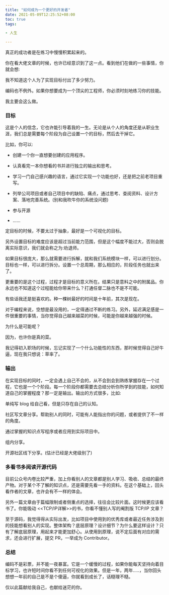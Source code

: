 ```yaml
---
title: "如何成为一个更好的开发者"
date: 2021-05-09T12:25:52+08:00
toc: true
tags:

- 人生

---
```


真正的成功者是在练习中慢慢积累起来的。

你在看大佬文章的时候，也许已经意识到了这一点。看到他们在做的一些事情，你就会想:

我不知道这个人为了实现目标付出了多少努力。

编码也不例外。如果你想要成为一个顶尖的工程师，你必须时刻地练习你的技能。

我主要会这么做。

### 目标
这是个人的信念，它也许能引导着我的一生。无论是从个人的角度还是从职业生涯，我们总是需要每个阶段为自己设置一个的目标，然后去干掉它。



比如，你可以:

- 创建一个你一直想要创建的应用程序。

- 认真看完一本你想看的书并进行独立的输出和思考。

- 学习一门自己感兴趣的语言，通过它实现一个功能也好，还是把之前老项目重写。

- 列举公司项目或者自己项目中的缺陷、痛点，通过思考、查阅资料、设计方案、落地完善系统。(别和我吹牛你的系统没问题)

- 参与开源
- ......



定目标的时候，不要太过于抽象，最好是一个可视化的目标。



另外设置目标的难度应该是超过当前能力范围，但是这个幅度不能过大，否则会脱离实际意识，我们就会称之为:劝退师。



如果目标很庞大，那么就需要进行拆解，就和我们系统模块一样，可以进行划分。目标也一样，可以进行拆分。设置一个总周期，那么相应的，阶段任务也就出来了。



更重要的是这个过程，过程才是目标的意义所在。结果只是意料之中的附属品。你永远也不知道这个过程能给你带来什么？打通任督二脉也不是不可能。

有些话我还是挺喜欢的。种一棵树最好的时间是十年前，其次是现在。

对于编程来说，空想是最没用的，一定得通过不断的练习。另外，延迟满足感是一件很重要的事情，当你觉得自己越来越菜的时候，可能是你越来越强的时候。

为什么是可能呢？

因为，也许你是真的菜。

我记得初入职场的时候，忘记实现了一个什么功能性的东西，那时候觉得自己好牛逼，现在我只想说：草率了。

### 输出
在实现目标的同时，一定会遇上自己不会的，从不会到会到熟练掌握存在一个过程，它也是一个个阶段。每一个阶段你都需要去总结分析你所学到的技能，如何知道自己的掌握程度？那一定是输出。输出的方式很多，比如:

单纯写 blog 给自己看，但是只存在自己的认知。

社区写文章分享。帮助别人的同时，可能有人能指出你的问题，或者提供了不一样的角度。

通过掌握的知识点写程序或者应用到实际项目中。

组内分享。

开源社区线下分享。(估计已经是大佬级别了)


### 多看书多阅读开源代码
目前公众号内卷比较严重，加上你看别人的文章都是别人学习、吸收、总结的最终产物。对于某个不了解的知识点，还是需要先看一手的资料。在这个基础上，回头看作者的文章，也许会有不一样的体会。



另外一篇文章由于篇幅限制或者侧重点的选择，往往会比较片面。这时候更应该看书了。你能吸动 <<TCP/IP详解>>的书，你看不懂别人写的阉割版 TCP/IP 文章？



至于源码，我觉得得从实际出发，比如项目中使用到的优秀库或者最近任务涉及到的技能想看别人的实现。整体架构？底层原理？设计细节？为什么要这样设计？只有了解底层原理，用起来才能更加舒心。从使用到原理，说不定后面有对应的需求，还会进行扩展，提交 PR，一举成为 Contributor。





### 总结
编码不是彩票，并不能一夜暴富。它是一个缓慢的过程，如果你能每天坚持向着目标学习，也许短时间你看不到任何可视化的效果。但是一年，两年.....，当你回头想想一年前的自己是不是个傻逼，你就看到成长了，话糙理不糙。

仅以此篇献给我自己，也献给迷茫的你。

